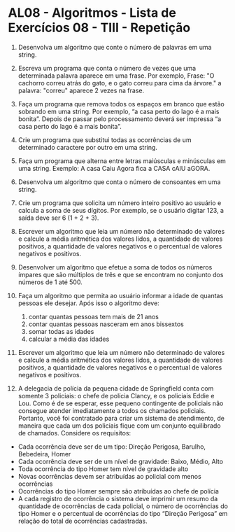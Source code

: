 # AL08 - Algoritmos - Lista de Exercícios 08 - TIII - Repetição

01) Desenvolva um algoritmo que conte o número de palavras em uma string.

02) Escreva um programa que conta o número de vezes que uma determinada palavra aparece em uma frase. Por exemplo, Frase: "O cachorro correu atrás do gato, e o gato correu para cima da árvore." a palavra: "correu" aparece 2 vezes na frase.

03) Faça um programa que remova todos os espaços em branco que estão sobrando em uma string. Por exemplo, “a casa perto do lago é a mais bonita”. Depois de passar pelo processamento deverá ser impressa “a casa perto do lago é a mais bonita”.

04) Crie um programa que substitui todas as ocorrências de um determinado caractere por outro em uma string.

06) Faça um programa que alterna entre letras maiúsculas e minúsculas em uma string. Exemplo: A casa Caiu Agora fica a CASA cAIU aGORA.

07) Desenvolva um algoritmo que conta o número de consoantes em uma string.

08) Crie um programa que solicita um número inteiro positivo ao usuário e calcula a soma de seus dígitos. Por exemplo, se o usuário digitar 123, a saída deve ser 6 (1 + 2 + 3).

09) Escrever um algoritmo que leia um número não determinado de valores e calcule a média aritmética dos valores lidos, a quantidade de valores positivos, a quantidade de valores negativos e o percentual de valores negativos e positivos.

10) Desenvolver um algoritmo que efetue a soma de todos os números ímpares que são múltiplos de três e que se encontram no conjunto dos números de 1 até 500.

11) Faça um algoritmo que permita ao usuário informar a idade de quantas pessoas ele desejar. Após isso o algoritmo deve:
    1) contar quantas pessoas tem mais de 21 anos  
    2)  contar quantas pessoas nasceram em anos bissextos  
    3)  somar todas as idades  
    4)  calcular a média das idades

12) Escrever um algoritmo que leia um número não determinado de valores e calcule a média aritmética dos valores lidos, a quantidade de valores positivos, a quantidade de valores negativos e o percentual de valores negativos e positivos.

13) A delegacia de polícia da pequena cidade de Springfield conta com somente 3 policiais: o chefe de polícia Clancy, e os policiais Eddie e Lou. Como é de se esperar, esse pequeno contingente de policiais não consegue atender imediatamente a todos os chamados policiais. Portanto, você foi contratado para criar um sistema de atendimento, de maneira que cada um dos policiais fique com um conjunto equilibrado de chamados. Considere os requisitos:  
- Cada ocorrência deve ser de um tipo: Direção Perigosa, Barulho, Bebedeira, Homer  
- Cada ocorrência deve ser de um nível de gravidade: Baixo, Médio, Alto  
- Toda ocorrência do tipo Homer tem nível de gravidade alto  
- Novas ocorrências devem ser atribuídas ao policial com menos ocorrências  
- Ocorrências do tipo Homer sempre são atribuídas ao chefe de polícia  
- A cada registro de ocorrência o sistema deve imprimir um resumo da quantidade de ocorrências de cada policial, o número de ocorrências do tipo Homer e o percentual de ocorrências do tipo “Direção Perigosa” em relação do total de ocorrências cadastradas.
